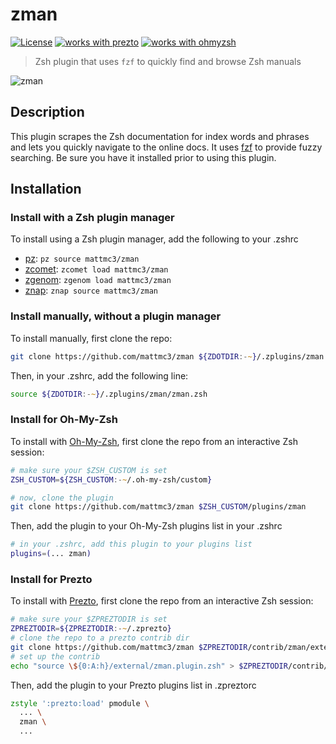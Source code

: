 # zman

[![License](https://img.shields.io/badge/license-MIT-007EC7)](/LICENSE)
[![works with prezto](https://img.shields.io/badge/works%20with-%E2%9D%AF%E2%9D%AF%E2%9D%AF%20prezto-red)](#install-for-prezto)
[![works with ohmyzsh](https://img.shields.io/badge/works%20with-%20%E2%9E%9C%20oh--my--zsh-C2D33F)](#install-for-oh-my-zsh)

> Zsh plugin that uses `fzf` to quickly find and browse Zsh manuals

![zman](https://raw.githubusercontent.com/mattmc3/zman/resources/img/zman.gif)

## Description

This plugin scrapes the Zsh documentation for index words and phrases and lets you
quickly navigate to the online docs. It uses [fzf] to provide fuzzy searching. Be sure
you have it installed prior to using this plugin.

## Installation

### Install with a Zsh plugin manager

To install using a Zsh plugin manager, add the following to your .zshrc

- [pz]: `pz source mattmc3/zman`
- [zcomet]: `zcomet load mattmc3/zman`
- [zgenom]: `zgenom load mattmc3/zman`
- [znap]: `znap source mattmc3/zman`

### Install manually, without a plugin manager

To install manually, first clone the repo:

```zsh
git clone https://github.com/mattmc3/zman ${ZDOTDIR:-~}/.zplugins/zman
```

Then, in your .zshrc, add the following line:

```zsh
source ${ZDOTDIR:-~}/.zplugins/zman/zman.zsh
```

### Install for Oh-My-Zsh

To install with [Oh-My-Zsh][ohmyzsh], first clone the repo from an interactive Zsh session:

```zsh
# make sure your $ZSH_CUSTOM is set
ZSH_CUSTOM=${ZSH_CUSTOM:-~/.oh-my-zsh/custom}

# now, clone the plugin
git clone https://github.com/mattmc3/zman $ZSH_CUSTOM/plugins/zman
```

Then, add the plugin to your Oh-My-Zsh plugins list in your .zshrc

```zsh
# in your .zshrc, add this plugin to your plugins list
plugins=(... zman)
```

### Install for Prezto

To install with [Prezto][prezto], first clone the repo from an interactive Zsh session:

```zsh
# make sure your $ZPREZTODIR is set
ZPREZTODIR=${ZPREZTODIR:-~/.zprezto}
# clone the repo to a prezto contrib dir
git clone https://github.com/mattmc3/zman $ZPREZTODIR/contrib/zman/external
# set up the contrib
echo "source \${0:A:h}/external/zman.plugin.zsh" > $ZPREZTODIR/contrib/zman/init.zsh
```

Then, add the plugin to your Prezto plugins list in .zpreztorc

```zsh
zstyle ':prezto:load' pmodule \
  ... \
  zman \
  ...
```

[ohmyzsh]: https://github.com/ohmyzsh/ohmyzsh
[prezto]: https://github.com/sorin-ionescu/prezto
[zshzoo]: https://github.com/zshzoo/zshzoo
[pz]: https://github.com/mattmc3/pz
[zcomet]: https://github.com/agkozak/zcomet
[zgenom]: https://github.com/jandamm/zgenom
[znap]: https://github.com/marlonrichert/zsh-snap
[fzf]: https://github.com/junegunn/fzf

